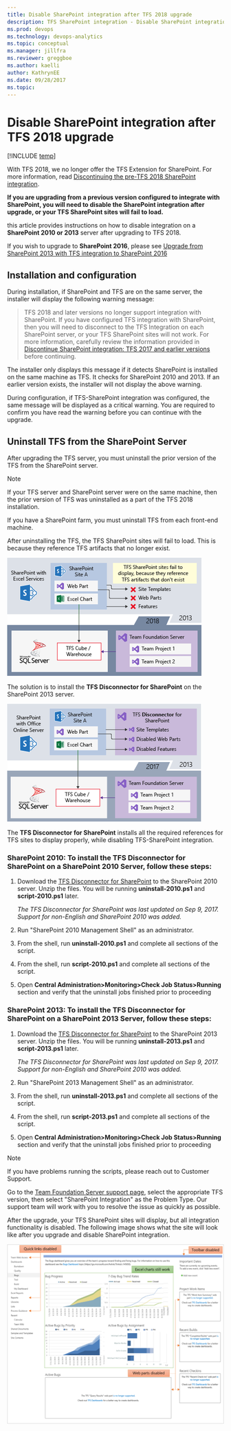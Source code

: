 ```yaml
---
title: Disable SharePoint integration after TFS 2018 upgrade
description: TFS SharePoint integration - Disable SharePoint integration after TFS 2018 upgrade
ms.prod: devops
ms.technology: devops-analytics
ms.topic: conceptual
ms.manager: jillfra
ms.reviewer: greggboe
ms.author: kaelli
author: KathrynEE
ms.date: 09/28/2017
ms.topic: 
---
```


# Disable SharePoint integration after TFS 2018 upgrade

[!INCLUDE [temp](../_shared/about-sharepoint-deprecation.md)]

With TFS 2018, we  no longer offer the TFS Extension for SharePoint. For more information, read [Discontinuing the pre-TFS 2018 SharePoint integration](./discontinue-pre-tfs-2017-sharepoint-integration.md).

**If you are upgrading from a previous version configured to integrate with SharePoint, you will need to disable the SharePoint integration after upgrade, or your TFS SharePoint sites will fail to load.**

this article provides instructions on how to disable integration on a **SharePoint 2010 or 2013** server after upgrading to TFS 2018. 

If you wish to upgrade to **SharePoint 2016**, please see [Upgrade from SharePoint 2013 with TFS integration to SharePoint 2016](./upgrade-from-sharepoint2013-to-sharepoint-2106.md)



## Installation and configuration
During installation, if SharePoint and TFS are on the same server, the installer will display the following warning message:

> TFS 2018 and later versions no longer support integration with SharePoint. If you have configured TFS integration with SharePoint, then you will need to disconnect to the TFS Integration on each SharePoint server, or your TFS SharePoint sites will not work. For more information, carefully review the information provided in [Discontinue SharePoint integration: TFS 2017 and earlier versions](discontinue-pre-tfs-2017-sharepoint-integration.md) before continuing.

The installer only displays this message if it detects SharePoint is installed on the same machine as TFS. It checks for SharePoint 2010 and 2013. If an earlier version exists, the installer will not display the above warning. 

During configuration, if TFS-SharePoint integration was configured, the same message will be displayed as a critical warning. You are required to confirm you have read the warning before you can continue with the upgrade.

## Uninstall TFS from the SharePoint Server
After upgrading the TFS server, you must uninstall the prior version of the TFS from the SharePoint server.

> [!NOTE]   
> If your TFS server and SharePoint server were on the same machine, then the prior version of TFS was uninstalled as a part of the TFS 2018 installation.
>  
> If you have a SharePoint farm, you must uninstall TFS from each front-end machine. 

After uninstalling the TFS, the TFS SharePoint sites will fail to load. This is because they reference TFS artifacts that no longer exist. 

![TFS 2018 Upgrade - Disable SharePoint Integration - Uninstall TFS errors](./_img/tfs-2018-upgrade-uninstall-tfs-errors.png)

The solution is to install the **TFS Disconnector for SharePoint** on the SharePoint 2013 server. 

![TFS 2018 Upgrade - Disable SharePoint Integration - Install TFS Disconnector for SharePoint](./_img/tfs-2018-upgrade-install-tfs-disconnector.png)

The **TFS Disconnector for SharePoint** installs all the required references for TFS sites to display properly, while disabling TFS-SharePoint integration. 

### **SharePoint 2010**: To install the TFS Disconnector for SharePoint on a SharePoint 2010 Server, follow these steps:

1. Download the [TFS Disconnector for SharePoint](https://go.microsoft.com/fwlink/?linkid=854633) to the SharePoint 2010 server. Unzip the files. You will be running **uninstall-2010.ps1** and **script-2010.ps1** later.  

   *The TFS Disconnector for SharePoint was last updated on Sep 9, 2017. Support for non-English and SharePoint 2010 was added.*

1. Run "SharePoint 2010 Management Shell" as an administrator. 
1. From the shell, run **uninstall-2010.ps1** and complete all sections of the script. 
1. From the shell, run **script-2010.ps1** and complete all sections of the script.
1. Open **Central Administration>Monitoring>Check Job Status>Running** section and verify that the uninstall jobs finished prior to proceeding

### **SharePoint 2013**: To install the TFS Disconnector for SharePoint on a SharePoint 2013 Server, follow these steps:

1. Download the [TFS Disconnector for SharePoint](https://go.microsoft.com/fwlink/?linkid=854633) to the SharePoint 2013 server. Unzip the files. You will be running **uninstall-2013.ps1** and **script-2013.ps1** later.  

   *The TFS Disconnector for SharePoint was last updated on Sep 9, 2017. Support for non-English and SharePoint 2010 was added.*

1. Run "SharePoint 2013 Management Shell" as an administrator. 
1. From the shell, run **uninstall-2013.ps1** and complete all sections of the script. 
1. From the shell, run **script-2013.ps1** and complete all sections of the script.
1. Open **Central Administration>Monitoring>Check Job Status>Running** section and verify that the uninstall jobs finished prior to proceeding

> [!NOTE] 
> If you have problems running the scripts, please reach out to Customer Support. 
>
> Go to the [Team Foundation Server support page](https://support.microsoft.com/getsupport?oaspworkflow=start_1.0.0.0&wf=0&wfName=productselection&gprid=10453&ccsid=636125714937824749), select the appropriate TFS version, then select "SharePoint Integration" as the Problem Type. Our support team will work with you to resolve the issue as quickly as possible. 

After the upgrade, your TFS SharePoint sites will display, but all integration functionality is disabled. The following image shows what the site will look like after you upgrade and disable SharePoint integration.

![TFS 2018 Upgrade - Disable SharePoint Integration - Install TFS Disconnector for SharePoint](./_img/tfs-2018-upgrade-after-upgrade-site-example.png)
